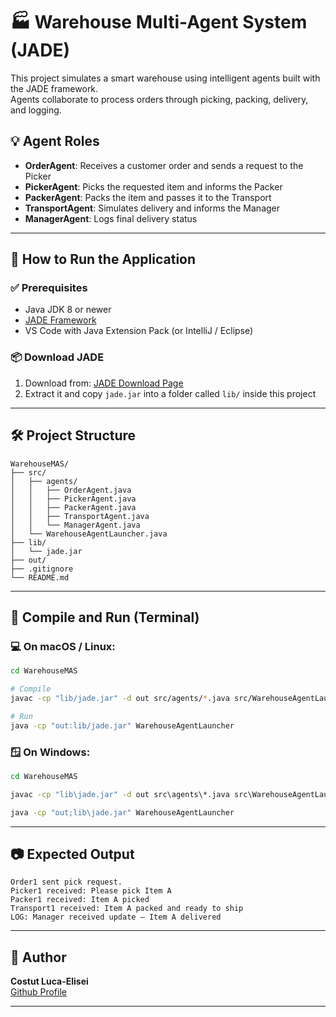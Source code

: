 # 🏭 Warehouse Multi-Agent System (JADE)

This project simulates a smart warehouse using intelligent agents built with the JADE framework.  
Agents collaborate to process orders through picking, packing, delivery, and logging.

## 💡 Agent Roles

- **OrderAgent**: Receives a customer order and sends a request to the Picker
- **PickerAgent**: Picks the requested item and informs the Packer
- **PackerAgent**: Packs the item and passes it to the Transport
- **TransportAgent**: Simulates delivery and informs the Manager
- **ManagerAgent**: Logs final delivery status

---

## 🚀 How to Run the Application

### ✅ Prerequisites

- Java JDK 8 or newer
- [JADE Framework](https://jade.tilab.com/)
- VS Code with Java Extension Pack (or IntelliJ / Eclipse)

### 📦 Download JADE

1. Download from: [JADE Download Page](https://jade.tilab.com/dl.php?file=jadeBin-4.5.0.zip)
2. Extract it and copy `jade.jar` into a folder called `lib/` inside this project

---

## 🛠 Project Structure

```
WarehouseMAS/
├── src/
│   ├── agents/
│   │   ├── OrderAgent.java
│   │   ├── PickerAgent.java
│   │   ├── PackerAgent.java
│   │   ├── TransportAgent.java
│   │   └── ManagerAgent.java
│   └── WarehouseAgentLauncher.java
├── lib/
│   └── jade.jar
├── out/
├── .gitignore
└── README.md
```

---

## 🧪 Compile and Run (Terminal)

### 💻 On macOS / Linux:

```bash
cd WarehouseMAS

# Compile
javac -cp "lib/jade.jar" -d out src/agents/*.java src/WarehouseAgentLauncher.java

# Run
java -cp "out:lib/jade.jar" WarehouseAgentLauncher
```

### 🪟 On Windows:

```cmd
cd WarehouseMAS

javac -cp "lib\jade.jar" -d out src\agents\*.java src\WarehouseAgentLauncher.java

java -cp "out;lib\jade.jar" WarehouseAgentLauncher
```

---

## 📷 Expected Output

```text
Order1 sent pick request.
Picker1 received: Please pick Item A
Packer1 received: Item A picked
Transport1 received: Item A packed and ready to ship
LOG: Manager received update — Item A delivered
```

---


## 🙌 Author

**Costut Luca-Elisei**  
[Github Profile](https://github.com/LucaCostut)

---
